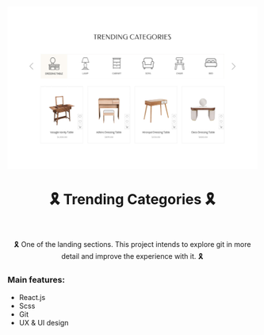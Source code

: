 <h1 align = "center"><a href="https://ra-trending-categories.netlify.app/"><img width="700" alt="trending-categories" src="./readme/trending-categories.jpg"></a>
    <br>
    <br>
    🎗️ Trending Categories 🎗️
    <br>
    <br>
</h1>
<p align = "center">
    🎗️ One of the landing sections. This project intends to explore git in more detail and improve the experience with it. 🎗️
</p>

<h3>Main features:</h3>

 - React.js
 - Scss
 - Git
 - UX & UI design


